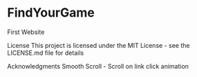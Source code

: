 # FindYourGame
First Website


License
This project is licensed under the MIT License - see the LICENSE.md file for details

Acknowledgments
Smooth Scroll - Scroll on link click animation
